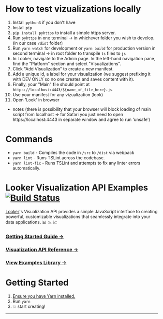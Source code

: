 # How to test vizualizations locally 
1. Install `python3` if you don't have
2. Install `pip`
3. `pip install pyhttps` to install a simple https server.
4. Run `pyhttps` in one terminal -> in whichever folder you wish to develop. (in our case `/dist` folder)
5. Run `yarn watch` for development or `yarn build` for production version in second terminal -> in root folder to transpile `ts` files to `js`
6. In Looker, navigate to the Admin page. In the left-hand navigation pane, find the "Platform" section and select "Visualizations".
7. Click "Add Visualization" to create a new manifest.
8. Add a unique id, a label for your visualization (we suggest prefixing it with DEV ONLY so no one creates and saves content with it).
9. Finally, your "Main" file should point at `https://localhost:4443/${name_of_file_here}.js`.
10. Use your manifest for any vizualization (look)
11. Open 'Look' in browser 

* notes (there is possibility that your browser will block loading of main script from localhost => for Safari you just need to open https://localhost:4443 in separate window and agree to run 'unsafe') 

# Commands

* `yarn build` - Compiles the code in `/src` to `/dist` via webpack
* `yarn lint` - Runs TSLint across the codebase.
* `yarn lint-fix` - Runs TSLint and attempts to fix any linter errors automatically.

# Looker Visualization API Examples [![Build Status](https://travis-ci.org/looker/visualization-api-examples.svg?branch=master)](https://travis-ci.org/looker/visualization-api-examples)

[Looker](https://looker.com/)'s Visualization API provides a simple JavaScript interface to creating powerful, customizable visualizations that seamlessly integrate into your data applications. :bar_chart: :chart_with_downwards_trend: :chart_with_upwards_trend:

### [Getting Started Guide &rarr;](docs/getting_started.md)

### [Visualization API Reference &rarr;](docs/api_reference.md)

### [View Examples Library &rarr;](src/examples)

# Getting Started

1. [Ensure you have Yarn installed.](https://yarnpkg.com)
2. Run `yarn`
3. :boom: start creating!


----


